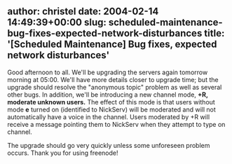 author: christel
date: 2004-02-14 14:49:39+00:00
slug: scheduled-maintenance-bug-fixes-expected-network-disturbances
title: '[Scheduled Maintenance] Bug fixes, expected network disturbances'
---
Good afternoon to all.  We'll be upgrading the servers again tomorrow morning at 05:00.  We'll have more details closer to upgrade time; but the upgrade should resolve the "anonymous topic" problem as well as several other bugs.  In addition, we'll be introducing a new channel mode, **+R, moderate unknown users.** The effect of this mode is that users without mode **e** turned on (identified to NickServ) will be moderated and will not automatically have a voice in the channel.  Users moderated by +R will receive a message pointing them to NickServ when they attempt to type on channel.

The upgrade should go very quickly unless some unforeseen problem occurs. Thank you for using freenode!
